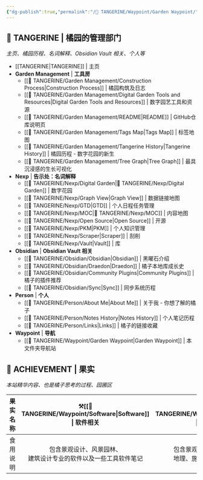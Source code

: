 ```yaml
---
{"dg-publish":true,"permalink":"/🍊 TANGERINE/Waypoint/Garden Waypoint/","noteIcon":"signpost","created":"2024-11-01T20:00:44.313+08:00","updated":"2024-12-12T13:34:04.342+08:00"}
---
```


## 🌱 TANGERINE | 橘园的管理部门
*主页、橘园历程、名词解释、Obsidian Vault 相关、个人等*
- [[TANGERINE\|TANGERINE]] | 主页
- **Garden Management** | **工具房**
	- [[🍊 TANGERINE/Garden Management/Construction Process\|Construction Process]] | 橘园构筑及日志
	- [[🍊 TANGERINE/Garden Management/Digital Garden Tools and Resources\|Digital Garden Tools and Resources]] | 数字园艺工具和资源
	- [[🍊 TANGERINE/Garden Management/README\|README]] | GitHub仓库说明页
	- [[🍊 TANGERINE/Garden Management/Tags Map\|Tags Map]] | 标签地图
	- [[🍊 TANGERINE/Garden Management/Tangerine History\|Tangerine History]] | 橘园历程 - 数字花园的新生
	- [[🍊 TANGERINE/Garden Management/Tree Graph\|Tree Graph]] | 最具沉浸感的生长可视化
- **Nexp** | **告示处：名词解释**
	- [[🍊 TANGERINE/Nexp/Digital Garden\|🍊 TANGERINE/Nexp/Digital Garden]] | 数字花园
	- [[🍊 TANGERINE/Nexp/Graph View\|Graph View]] | 数据链接地图
	- [[🍊 TANGERINE/Nexp/GTD\|GTD]] | 个人日程任务管理
	- [[🍊 TANGERINE/Nexp/MOC\|🍊 TANGERINE/Nexp/MOC]] | 内容地图
	- [[🍊 TANGERINE/Nexp/Open Source\|Open Source]] | 开源
	- [[🍊 TANGERINE/Nexp/PKM\|PKM]] | 个人知识管理
	- [[🍊 TANGERINE/Nexp/Scraper\|Scraper]] | 刮削
	- [[🍊 TANGERINE/Nexp/Vault\|Vault]] | 库
- **Obsidian** | **Obsidian Vault 相关**
	- [[🍊 TANGERINE/Obsidian/Obsidian\|Obsidian]] | 黑曜石介绍
	- [[🍊 TANGERINE/Obsidian/Draedon\|Draedon]] | 橘子本地库成长史
	- [[🍊 TANGERINE/Obsidian/Community Plugins\|Community Plugins]] | 橘子的插件推荐
	- [[🍊 TANGERINE/Obsidian/Sync\|Sync]] | 同步系统历程
- **Person** | **个人**
	- [[🍊 TANGERINE/Person/About Me\|About Me]] | 关于我 - 你想了解的橘子
	- [[🍊 TANGERINE/Person/Notes  History\|Notes  History]] | 个人笔记历程
	- [[🍊 TANGERINE/Person/Links\|Links]] | 橘子的链接收藏
- **Waypoint** | **导航**
	- [[🍊 TANGERINE/Waypoint/Garden Waypoint\|Garden Waypoint]] | 本文件夹导航站
##  🍊 ACHIEVEMENT | 果实
*本站精华内容、也是橘子思考的过程、园圃区*

| 果实名称 |       ⚒️[[🍊 TANGERINE/Waypoint/Software\|Software]] \| 软件相关        |     🌳 [[🍊 TANGERINE/Waypoint/Major\|Major]] \| 专业相关     |   🖥️ [[🍊 TANGERINE/Waypoint/Equipment\|Equipment]] \| 设备相关   |
| :--: | :---------------------------------: | :--------------------------: | :---------------------------: |
| 食用说明 | 包含景观设计、风景园林、<br>建筑设计专业的软件以及一些工具软件笔记 | 包含景观设计、风景园林、<br>地理、施工等专业知识笔记 | 包含个人设备以及一些折腾记录<br>还有学习电子设备的笔记 |
